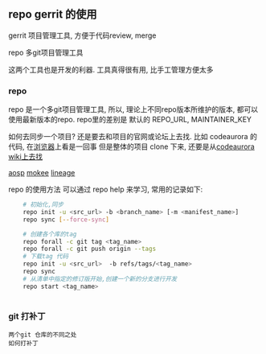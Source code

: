 
## repo gerrit 的使用

gerrit 项目管理工具, 方便于代码review, merge

repo 多git项目管理工具

这两个工具也是开发的利器. 工具真得很有用, 比手工管理方便太多

### repo

repo 是一个多git项目管理工具, 所以, 理论上不同repo版本所维护的版本, 都可以使用最新版本的repo. 
repo里的差别是 默认的 REPO_URL, MAINTAINER_KEY

如何去同步一个项目? 还是要去和项目的官网或论坛上去找.
比如 codeaurora 的代码, 在[浏览器](https://source.codeaurora.org)上看是一回事
但是整体的项目 clone 下来, 还要是从[codeaurora wiki上去找](https://wiki.codeaurora.org/xwiki/bin/QAEP/)

[aosp](https://source.android.com) 
[mokee](https://mokeedev.review) 
[lineage](https://review.lineageos.org) 

repo 的使用方法 可以通过 repo help 来学习, 常用的记录如下:

```sh
	# 初始化,同步
	repo init -u <src_url> -b <branch_name> [-m <manifest_name>]
	repo sync [--force-sync]

	# 创建各个库的tag
	repo forall -c git tag <tag_name>
	repo forall -c git push origin --tags
	# 下载tag 代码
	repo init -u <src_url>  -b refs/tags/<tag_name>
	repo sync
	# 从清单中指定的修订版开始,创建一个新的分支进行开发
	repo start <tag_name>
	
```

### git 打补丁

	两个git 仓库的不同之处
	如何打补丁
	
